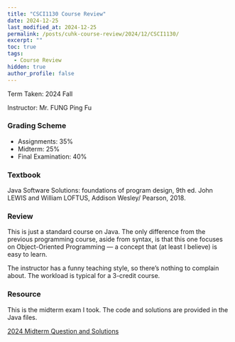 ```yaml
---
title: "CSCI1130 Course Review"
date: 2024-12-25
last_modified_at: 2024-12-25
permalink: /posts/cuhk-course-review/2024/12/CSCI1130/
excerpt: ""
toc: true
tags:
  - Course Review
hidden: true
author_profile: false
---
```


Term Taken: 2024 Fall

Instructor: Mr. FUNG Ping Fu

### Grading Scheme
* Assignments: 35%
* Midterm: 25%
* Final Examination: 40%

### Textbook
Java Software Solutions: foundations of program design, 9th ed. John LEWIS and William LOFTUS, Addison Wesley/ Pearson, 2018.

### Review

This is just a standard course on Java. The only difference from the previous programming course, aside from syntax, is that this one focuses on Object-Oriented Programming — a concept that (at least I believe) is easy to learn.

The instructor has a funny teaching style, so there’s nothing to complain about. The workload is typical for a 3-credit course.

### Resource

This is the midterm exam I took. The code and solutions are provided in the Java files.

[2024 Midterm Question and Solutions](https://github.com/dizzyryan/CUHK-CS-Notes/tree/main/CSCI1130/CSCI1130_2024_Midterm)